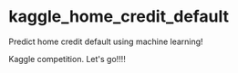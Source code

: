# kaggle_home_credit_default

Predict home credit default using machine learning!

Kaggle competition. Let's go!!!!